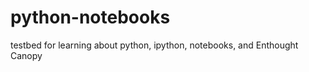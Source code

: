 python-notebooks
================

testbed for learning about python, ipython, notebooks, and Enthought Canopy
